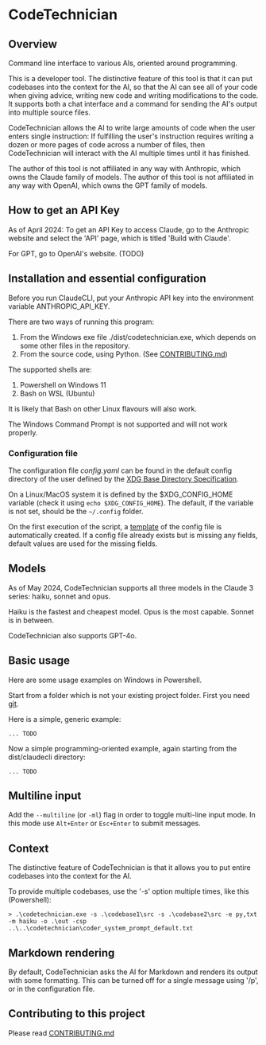 # CodeTechnician



## Overview

Command line interface to various AIs, oriented around programming.

This is a developer tool. The distinctive feature of this tool is that it can put codebases into the context for the AI, so that the AI can see all of your code when giving advice, writing new code and writing modifications to the code. It supports both a chat interface and a command for sending the AI's output into multiple source files.

CodeTechnician allows the  AI to write large amounts of code when the user enters single instruction: If fulfilling the user's instruction requires writing a dozen or more pages of code across a number of files, then CodeTechnician will interact with the AI multiple times until it has finished.

The author of this tool is not affiliated in any way with Anthropic, which owns the Claude family of models.
The author of this tool is not affiliated in any way with OpenAI, which owns the GPT family of models.

## How to get an API Key

As of April 2024: To get an API Key to access Claude, go to the Anthropic website and select the 'API' page, which is titled 'Build with Claude'.

For GPT, go to OpenAI's website. (TODO)

## Installation and essential configuration

Before you run ClaudeCLI, put your Anthropic API key into the environment variable ANTHROPIC_API_KEY. 

There are two ways of running this program:
1. From the Windows exe file ./dist/codetechnician.exe, which depends on some other files in the repository.
2. From the source code, using Python. (See [CONTRIBUTING.md](CONTRIBUTING.md))

The supported shells are:
1. Powershell on Windows 11
2. Bash on WSL (Ubuntu)

It is likely that Bash on other Linux flavours will also work.

The Windows Command Prompt is not supported and will not work properly.

### Configuration file

The configuration file *config.yaml* can be found in the default config directory of the user defined by the [XDG Base Directory Specification](https://specifications.freedesktop.org/basedir-spec/basedir-spec-latest.html).

On a Linux/MacOS system it is defined by the $XDG_CONFIG_HOME variable (check it using `echo $XDG_CONFIG_HOME`). The default, if the variable is not set, should be the `~/.config` folder.

On the first execution of the script, a [template](config.yaml) of the config file is automatically created. If a config file already exists but is missing any fields, default values are used for the missing fields.

## Models

As of May 2024, CodeTechnician supports all three models in the Claude 3 series: haiku, sonnet and opus.

Haiku is the fastest and cheapest model. Opus is the most capable. Sonnet is in between.

CodeTechnician also supports GPT-4o.

## Basic usage

Here are some usage examples on Windows in Powershell.

Start from a folder which is not your existing project folder.
First you need [git](https://git-scm.com/downloads).

Here is a simple, generic example:
```
... TODO
```

Now a simple programming-oriented example, again starting from the dist/claudecli directory:
```
... TODO
```


## Multiline input

Add the `--multiline` (or `-ml`) flag in order to toggle multi-line input mode. In this mode use `Alt+Enter` or `Esc+Enter` to submit messages.

## Context

The distinctive feature of CodeTechnician is that it allows you to put entire codebases into the context for the AI.

To provide multiple codebases, use the '-s' option multiple times, like this (Powershell):
```
> .\codetechnician.exe -s .\codebase1\src -s .\codebase2\src -e py,txt -m haiku -o .\out -csp ..\..\codetechnician\coder_system_prompt_default.txt
```

## Markdown rendering

By default, CodeTechnician asks the AI for Markdown and renders its output with some formatting.
This can be turned off for a single message using '/p', or in the configuration file.

## Contributing to this project

Please read [CONTRIBUTING.md](CONTRIBUTING.md)
